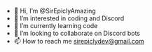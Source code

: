 - 👋 Hi, I’m @SirEpiclyAmazing
- 👀 I’m interested in coding and Discord
- 🌱 I’m currently learning code
- 💞️ I’m looking to collaborate on Discord bots
- 📫 How to reach me sirepiclydev@gmail.com

<!---
SirEpiclyAmazing/SirEpiclyAmazing is a ✨ special ✨ repository because its `README.md` (this file) appears on your GitHub profile.
You can click the Preview link to take a look at your changes.
--->
